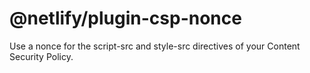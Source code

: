 # @netlify/plugin-csp-nonce

Use a nonce for the script-src and style-src directives of your Content Security Policy.